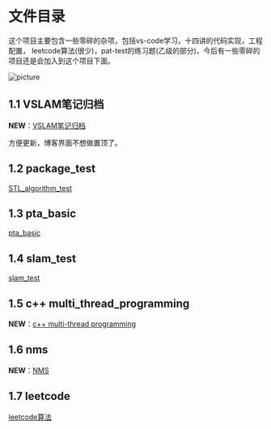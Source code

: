 ﻿# 文件目录

这个项目主要包含一些零碎的杂项，包括vs-code学习，十四讲的代码实现，工程配置，
leetcode算法(很少)，pat-test的练习题(乙级的部分)，今后有一些零碎的项目还是会加入到这个项目下面。

![picture](/src/slam_test/ubuntu.png)

## 1.1 VSLAM笔记归档

**NEW**：[VSLAM笔记归档](/vslam-note.md)

方便更新，博客界面不想做置顶了。

## 1.2 package_test

[STL_algorithm_test](/src/package_test)

## 1.3 pta_basic

[pta_basic](/src/pta_basic)

## 1.4 slam_test

[slam_test](/src/slam_test)

## 1.5 c++ multi_thread_programming

**NEW**：[c++ multi-thread programming](/src/multi_thread)

## 1.6 nms

**NEW**：[NMS](/src/nms)

## 1.7 leetcode

[leetcode算法](/src/leetcode)
